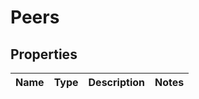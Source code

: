 # Peers

## Properties
Name | Type | Description | Notes
------------ | ------------- | ------------- | -------------
